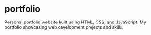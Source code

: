 # portfolio
Personal portfolio website built using HTML, CSS, and JavaScript.  My portfolio showcasing web development projects and skills.
